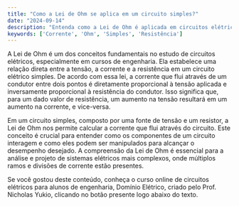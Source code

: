 ```yaml
---
title: "Como a Lei de Ohm se aplica em um circuito simples?"
date: "2024-09-14"
description: "Entenda como a Lei de Ohm é aplicada em circuitos elétricos simples e sua importância no estudo de engenharia elétrica."
keywords: ['Corrente', 'Ohm', 'Simples', 'Resistência']
---
```


A Lei de Ohm é um dos conceitos fundamentais no estudo de circuitos elétricos, especialmente em cursos de engenharia. Ela estabelece uma relação direta entre a tensão, a corrente e a resistência em um circuito elétrico simples. De acordo com essa lei, a corrente que flui através de um condutor entre dois pontos é diretamente proporcional à tensão aplicada e inversamente proporcional à resistência do condutor. Isso significa que, para um dado valor de resistência, um aumento na tensão resultará em um aumento na corrente, e vice-versa.

Em um circuito simples, composto por uma fonte de tensão e um resistor, a Lei de Ohm nos permite calcular a corrente que flui através do circuito. Este conceito é crucial para entender como os componentes de um circuito interagem e como eles podem ser manipulados para alcançar o desempenho desejado. A compreensão da Lei de Ohm é essencial para a análise e projeto de sistemas elétricos mais complexos, onde múltiplos ramos e divisões de corrente estão presentes.

Se você gostou deste conteúdo, conheça o curso online de circuitos elétricos para alunos de engenharia, Domínio Elétrico, criado pelo Prof. Nicholas Yukio, clicando no botão presente logo abaixo do texto.